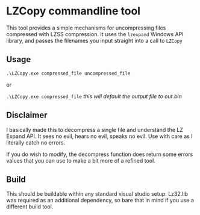 # LZCopy commandline tool
This tool provides a simple mechanisms for uncompressing files compressed with LZSS compression. It uses the `lzexpand` Windows API library, and passes the filenames you input straight into a call to `LZCopy` 

## Usage
`.\LZCopy.exe compressed_file uncompressed_file`

or

`.\LZCopy.exe compressed_file` _this will default the output file to out.bin_

## Disclaimer
I basically made this to decompress a single file and understand the LZ Expand API. It sees no evil, hears no evil, speaks no evil. Use with care as I literally catch no errors.

If you do wish to modify, the decompress function does return some errors values that you can use to make a bit more of a refined tool.

## Build
This should be buildable within any standard visual studio setup. Lz32.lib was required as an additional dependency, so bare that in mind if you use a different build tool.
